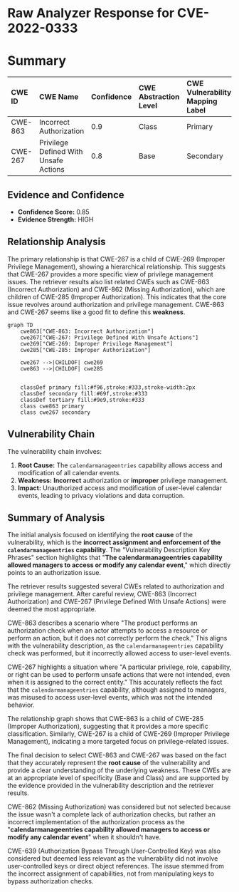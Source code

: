 # Raw Analyzer Response for CVE-2022-0333

# Summary
| CWE ID  | CWE Name                                                 | Confidence | CWE Abstraction Level | CWE Vulnerability Mapping Label | CWE-Vulnerability Mapping Notes |
| :-------- | :------------------------------------------------------- | :--------- | :---------------------- | :------------------------------ | :------------------------------ |
| CWE-863   | Incorrect Authorization                                  | 0.9        | Class                   | Primary                         | Allowed-with-Review           |
| CWE-267   | Privilege Defined With Unsafe Actions                  | 0.8        | Base                    | Secondary                       | Allowed                       |

## Evidence and Confidence

*   **Confidence Score:** 0.85
*   **Evidence Strength:** HIGH

## Relationship Analysis
The primary relationship is that CWE-267 is a child of CWE-269 (Improper Privilege Management), showing a hierarchical relationship. This suggests that CWE-267 provides a more specific view of privilege management issues. The retriever results also list related CWEs such as CWE-863 (Incorrect Authorization) and CWE-862 (Missing Authorization), which are children of CWE-285 (Improper Authorization). This indicates that the core issue revolves around authorization and privilege management. CWE-863 and CWE-267 seems like a good fit to define this **weakness**.

```mermaid
graph TD
    cwe863["CWE-863: Incorrect Authorization"]
    cwe267["CWE-267: Privilege Defined With Unsafe Actions"]
    cwe269["CWE-269: Improper Privilege Management"]
    cwe285["CWE-285: Improper Authorization"]

    cwe267 -->|CHILDOF| cwe269
    cwe863 -->|CHILDOF| cwe285
    

    classDef primary fill:#f96,stroke:#333,stroke-width:2px
    classDef secondary fill:#69f,stroke:#333
    classDef tertiary fill:#9e9,stroke:#333
    class cwe863 primary
    class cwe267 secondary
```

## Vulnerability Chain
The vulnerability chain involves:
1.  **Root Cause:** The `calendarmanageentries` capability allows access and modification of all calendar events.
2.  **Weakness:** **Incorrect** authorization or **improper** privilege management.
3.  **Impact:** Unauthorized access and modification of user-level calendar events, leading to privacy violations and data corruption.

## Summary of Analysis
The initial analysis focused on identifying the **root cause** of the vulnerability, which is the **incorrect assignment and enforcement of the `calendarmanageentries` capability**. The "Vulnerability Description Key Phrases" section highlights that "**The calendarmanageentries capability allowed managers to access or modify any calendar event**," which directly points to an authorization issue.

The retriever results suggested several CWEs related to authorization and privilege management. After careful review, CWE-863 (Incorrect Authorization) and CWE-267 (Privilege Defined With Unsafe Actions) were deemed the most appropriate.

CWE-863 describes a scenario where "The product performs an authorization check when an actor attempts to access a resource or perform an action, but it does not correctly perform the check." This aligns with the vulnerability description, as the `calendarmanageentries` capability check was performed, but it incorrectly allowed access to user-level events.

CWE-267 highlights a situation where "A particular privilege, role, capability, or right can be used to perform unsafe actions that were not intended, even when it is assigned to the correct entity." This accurately reflects the fact that the `calendarmanageentries` capability, although assigned to managers, was misused to access user-level events, which was not the intended behavior.

The relationship graph shows that CWE-863 is a child of CWE-285 (Improper Authorization), suggesting that it provides a more specific classification. Similarly, CWE-267 is a child of CWE-269 (Improper Privilege Management), indicating a more targeted focus on privilege-related issues.

The final decision to select CWE-863 and CWE-267 was based on the fact that they accurately represent the **root cause** of the vulnerability and provide a clear understanding of the underlying weakness. These CWEs are at an appropriate level of specificity (Base and Class) and are supported by the evidence provided in the vulnerability description and the retriever results.

CWE-862 (Missing Authorization) was considered but not selected because the issue wasn't a complete lack of authorization checks, but rather an incorrect implementation of the authorization process as the "**calendarmanageentries capability allowed managers to access or modify any calendar event**" when it shouldn't have.

CWE-639 (Authorization Bypass Through User-Controlled Key) was also considered but deemed less relevant as the vulnerability did not involve user-controlled keys or direct object references. The issue stemmed from the incorrect assignment of capabilities, not from manipulating keys to bypass authorization checks.